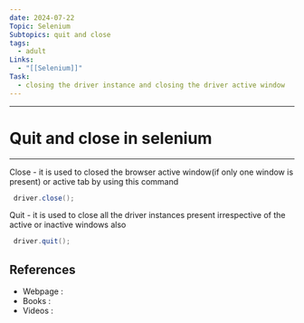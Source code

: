 ```yaml
---
date: 2024-07-22
Topic: Selenium
Subtopics: quit and close
tags:
  - adult
Links:
  - "[[Selenium]]"
Task:
  - closing the driver instance and closing the driver active window
---
```



---

# Quit and close in selenium
---
Close - it is used to closed the browser active window(if only one window is present) or active tab by using this command 

```java
 driver.close();
```

Quit - it is used to close all the driver instances present irrespective of the active or inactive windows also

```java
 driver.quit();
```





## References
- Webpage :
- Books   :
- Videos  :
